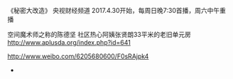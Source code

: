 
《秘密大改造》
央视财经频道
2017.4.30开始，每周日晚7:30首播，周六中午重播

空间魔术师之称的陈德坚
社区热心阿姨张贤朗33平米的老旧单元房
http://www.aplusda.org/index.php?id=641

http://www.weibo.com/6205680600/F0sRAjpk4


-

